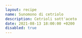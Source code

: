 ```yaml
---
layout: recipe
name: Sunomono di cetriolo
description: Cetrioli sott'aceto
date: 2021-08-13 18:00:00 +0200
disabled: true
---
```



